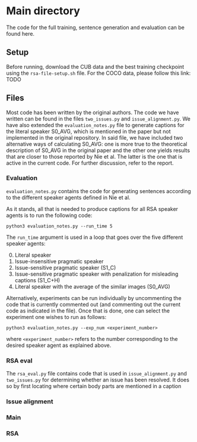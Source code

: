 # Main directory

The code for the full training, sentence generation and evaluation can be found here. 

## Setup
Before running, download the CUB  data and the best training checkpoint using the `rsa-file-setup.sh` file. For the COCO
data, please follow this link: TODO

## Files

Most code has been written by the original authors. The code we have written can be found in the files `two_issues.py` 
and `issue_alignment.py`. We have also extended the `evaluation_notes.py` file to generate captions for the literal speaker
S0_AVG, which is mentioned in the paper but not implemented in the original repository. In said file, we have included
two alternative ways of calculating S0_AVG: one is more true to the theoretical description of S0_AVG in the original 
paper and the other one yields results that are closer to those reported by Nie et al. The latter is the one that is 
active in the current code. For further discussion, refer to the report.  

### Evaluation

`evaluation_notes.py` contains the code for generating sentences according to the different speaker agents defined in Nie et 
al. 

As it stands, all that is needed to produce captions for all RSA speaker agents is to run the following code:

```shell
python3 evaluation_notes.py --run_time 5
```

The `run_time` argument is used in a loop that goes over the five different speaker agents:

0. Literal speaker
1. Issue-insensitive pragmatic speaker
2. Issue-sensitive pragmatic speaker (S1_C)
3. Issue-sensitive pragmatic speaker with penalization for misleading captions (S1_C+H)
4. Literal speaker with the average of the similar images (S0_AVG)

Alternatively, experiments can be run individually by uncommenting the code that is currently commented out (and 
commenting out the current code as indicated in the file). Once that is done, one can select the experiment one wishes 
to run as follows:

```shell
python3 evaluation_notes.py --exp_num <experiment_number>
```

where `<experiment_number>` refers to the number corresponding to the desired speaker agent as explained above.

### RSA eval

The `rsa_eval.py` file contains code that is used in `issue_alignment.py` and `two_issues.py` for determining whether 
an issue has been resolved. It does so by first locating where certain body parts are mentioned in a caption

### Issue alignment

### Main

### RSA